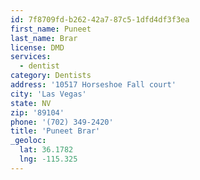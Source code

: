 ```yaml
---
id: 7f8709fd-b262-42a7-87c5-1dfd4df3f3ea
first_name: Puneet
last_name: Brar
license: DMD
services:
  - dentist
category: Dentists
address: '10517 Horseshoe Fall court'
city: 'Las Vegas'
state: NV
zip: '89104'
phone: '(702) 349-2420'
title: 'Puneet Brar'
_geoloc:
  lat: 36.1782
  lng: -115.325
---
```

